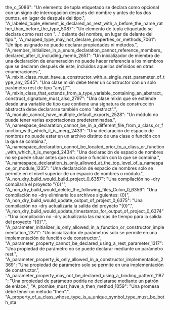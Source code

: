 the_c_5086": "Un elemento de tupla etiquetado se declara como opcional con un signo de interrogación después del nombre y antes de los dos puntos, en lugar de después del tipo.",
  "A_labeled_tuple_element_is_declared_as_rest_with_a_before_the_name_rather_than_before_the_type_5087": "Un elemento de tupla etiquetado se declara como rest con \"...\" delante del nombre, en lugar de delante del tipo.",
  "A_mapped_type_may_not_declare_properties_or_methods_7061": "Un tipo asignado no puede declarar propiedades ni métodos.",
  "A_member_initializer_in_a_enum_declaration_cannot_reference_members_declared_after_it_including_memb_2651": "Un inicializador de miembro de una declaración de enumeración no puede hacer referencia a los miembros que se declaran después de este, incluidos aquellos definidos en otras enumeraciones.",
  "A_mixin_class_must_have_a_constructor_with_a_single_rest_parameter_of_type_any_2545": "Una clase mixin debe tener un constructor con un solo parámetro rest de tipo \"any[]\"",
  "A_mixin_class_that_extends_from_a_type_variable_containing_an_abstract_construct_signature_must_also_2797": "Una clase mixin que se extiende desde una variable de tipo que contiene una signatura de construcción abstracta debe declararse también como \"abstract\".",
  "A_module_cannot_have_multiple_default_exports_2528": "Un módulo no puede tener varias exportaciones predeterminadas.",
  "A_namespace_declaration_cannot_be_in_a_different_file_from_a_class_or_function_with_which_it_is_merg_2433": "Una declaración de espacio de nombres no puede estar en un archivo distinto de una clase o función con la que se combina.",
  "A_namespace_declaration_cannot_be_located_prior_to_a_class_or_function_with_which_it_is_merged_2434": "Una declaración de espacio de nombres no se puede situar antes que una clase o función con la que se combina.",
  "A_namespace_declaration_is_only_allowed_at_the_top_level_of_a_namespace_or_module_1235": "Una declaración de espacio de nombres solo se permite en el nivel superior de un espacio de nombres o módulo.",
  "A_non_dry_build_would_build_project_0_6357": "Una compilación no -dry compilaría el proyecto \"{0}\"",
  "A_non_dry_build_would_delete_the_following_files_Colon_0_6356": "Una compilación no -dry eliminaría los archivos siguientes: {0}",
  "A_non_dry_build_would_update_output_of_project_0_6375": "Una compilación no -dry actualizaría la salida del proyecto \"{0}\".",
  "A_non_dry_build_would_update_timestamps_for_output_of_project_0_6374": "Una compilación no -dry actualizaría las marcas de tiempo para la salida del proyecto \"{0}\".",
  "A_parameter_initializer_is_only_allowed_in_a_function_or_constructor_implementation_2371": "Un inicializador de parámetros solo se permite en una implementación de función o de constructor.",
  "A_parameter_property_cannot_be_declared_using_a_rest_parameter_1317": "Una propiedad de parámetro no se puede declarar mediante un parámetro rest.",
  "A_parameter_property_is_only_allowed_in_a_constructor_implementation_2369": "Una propiedad de parámetro solo se permite en una implementación de constructor.",
  "A_parameter_property_may_not_be_declared_using_a_binding_pattern_1187": "Una propiedad de parámetro podría no declararse mediante un patrón de enlace.",
  "A_promise_must_have_a_then_method_1059": "Una promesa debe tener un método \"then\".",
  "A_property_of_a_class_whose_type_is_a_unique_symbol_type_must_be_both_sta